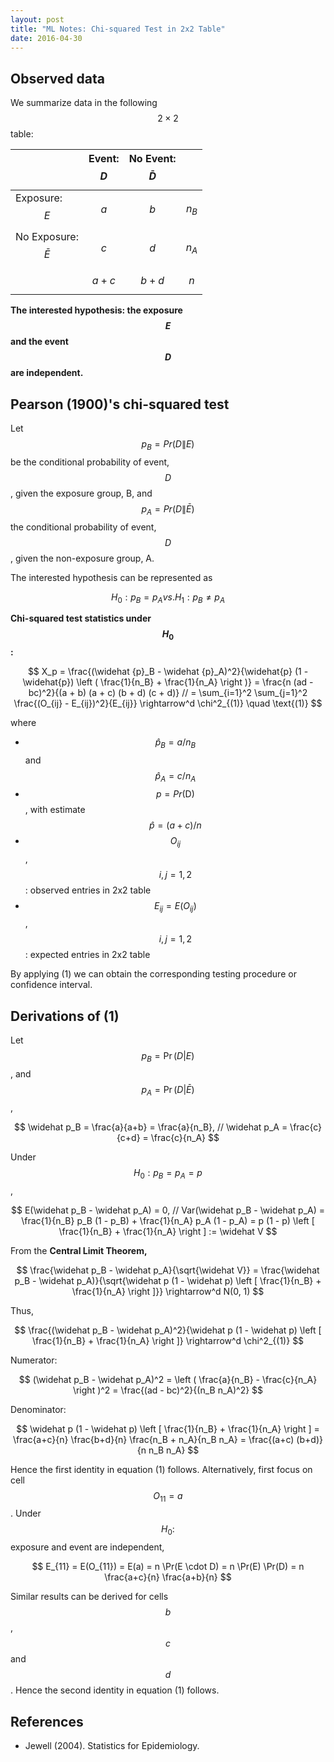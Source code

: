 ```yaml
---
layout: post
title: "ML Notes: Chi-squared Test in 2x2 Table"
date: 2016-04-30
---
```


## Observed data

We summarize data in the following $$2 \times 2$$ table:

|                        |  Event: $$D$$   | No Event: $$\bar D$$ |         |
|------------------------|-----------------|----------------------|---------|
| Exposure: $$E$$        |      $$a$$      |         $$b$$        | $$n_B$$ |
| No Exposure: $$\bar E$$|      $$c$$      |         $$d$$        | $$n_A$$ |
|                        |     $$a+c$$     |        $$b+d$$       |  $$n$$  |

**The interested hypothesis: the exposure $$E$$ and the event $$D$$ are independent.**

## Pearson (1900)'s chi-squared test

Let $$p_B = Pr(D \| E)$$ be the conditional probability of event, $$D$$, given the exposure group, B, and $$p_A = Pr(D \| \bar E)$$ the conditional probability of event, $$D$$, given the non-exposure group, A.

The interested hypothesis can be represented as

$$
H_0: p_B = p_A vs. H_1: p_B \neq p_A
$$

**Chi-squared test statistics under $$H_0$$:**

$$
X_p = \frac{(\widehat {p}_B - \widehat {p}_A)^2}{\widehat{p} (1 - \widehat{p}) \left ( \frac{1}{n_B} + \frac{1}{n_A} \right )} = \frac{n (ad - bc)^2}{(a + b) (a + c) (b + d) (c + d)} //
= \sum_{i=1}^2 \sum_{j=1}^2 \frac{(O_{ij} - E_{ij})^2}{E_{ij}} \rightarrow^d \chi^2_{(1)}
\quad \text{(1)}
$$

where

- $$\widehat{p}_B = a / n_B$$ and $$\widehat{p}_A = c / n_A$$
- $$p = Pr(\text{D})$$, with estimate $$\widehat{p} = (a + c) / n$$
- $$O_{ij}$$, $$i,j = 1,2$$: observed entries in 2x2 table
- $$E_{ij} = E(O_{ij})$$, $$i,j = 1,2$$: expected entries in 2x2 table

By applying (1) we can obtain the corresponding testing procedure or confidence interval.

## Derivations of (1)

Let $$p_B = \Pr(D | E)$$, and $$p_A = \Pr(D | \bar E)$$,

$$
\widehat p_B = \frac{a}{a+b} = \frac{a}{n_B}, //
\widehat p_A = \frac{c}{c+d} = \frac{c}{n_A}
$$

Under $$H_0: p_B = p_A = p$$,

$$
E(\widehat p_B - \widehat p_A) = 0, //
Var(\widehat p_B - \widehat p_A) = \frac{1}{n_B} p_B (1 - p_B) + \frac{1}{n_A} p_A (1 - p_A) = p (1 - p) \left [ \frac{1}{n_B} + \frac{1}{n_A} \right ] := \widehat V
$$

From the **Central Limit Theorem,**

$$
\frac{\widehat p_B - \widehat p_A}{\sqrt{\widehat V}} = \frac{\widehat p_B - \widehat p_A)}{\sqrt{\widehat p (1 - \widehat p) \left [ \frac{1}{n_B} + \frac{1}{n_A} \right ]}} \rightarrow^d N(0, 1)
$$

Thus,

$$
\frac{(\widehat p_B - \widehat p_A)^2}{\widehat p (1 - \widehat p) \left [ \frac{1}{n_B} + \frac{1}{n_A} \right ]} \rightarrow^d \chi^2_{(1)}
$$

Numerator:

$$
(\widehat p_B - \widehat p_A)^2 = \left ( \frac{a}{n_B} - \frac{c}{n_A} \right )^2 = \frac{(ad - bc)^2}{(n_B n_A)^2}
$$

Denominator:

$$
\widehat p (1 - \widehat p) \left [ \frac{1}{n_B} + \frac{1}{n_A} \right ] = \frac{a+c}{n} \frac{b+d}{n} \frac{n_B + n_A}{n_B n_A} = \frac{(a+c) (b+d)}{n n_B n_A}
$$

Hence the first identity in equation (1) follows. Alternatively, first focus on cell $$O_{11} = a$$. Under $$H_0:$$ exposure and event are independent,

$$
E_{11} = E(O_{11}) = E(a) = n \Pr(E \cdot D) = n \Pr(E) \Pr(D) = n \frac{a+c}{n} \frac{a+b}{n}
$$

Similar results can be derived for cells $$b$$, $$c$$ and $$d$$. Hence the second identity in equation (1) follows.

## References

- Jewell (2004). Statistics for Epidemiology.
